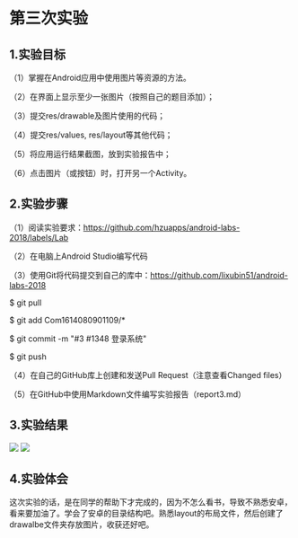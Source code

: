 # 第三次实验

## 1.实验目标

（1）掌握在Android应用中使用图片等资源的方法。

（2）在界面上显示至少一张图片（按照自己的题目添加）；

（3）提交res/drawable及图片使用的代码；

（4）提交res/values, res/layout等其他代码；

（5）将应用运行结果截图，放到实验报告中；

（6）点击图片（或按钮）时，打开另一个Activity。

## 2.实验步骤

（1）阅读实验要求：https://github.com/hzuapps/android-labs-2018/labels/Lab

（2）在电脑上Android Studio编写代码

（3）使用Git将代码提交到自己的库中：https://github.com/lixubin51/android-labs-2018

   $ git pull

   $ git add Com1614080901109/*

   $ git commit -m "#3 #1348 登录系统"

   $ git push

（4）在自己的GitHub库上创建和发送Pull Request（注意查看Changed files）

（5）在GitHub中使用Markdown文件编写实验报告（report3.md）

## 3.实验结果

![](https://github.com/MoxinHuoHuo/android-labs-2018/blob/master/com1614080901217/%E6%88%AA%E5%9B%BE/616972711462319443.jpg)
![](https://github.com/MoxinHuoHuo/android-labs-2018/blob/master/com1614080901217/%E6%88%AA%E5%9B%BE/855678395770814055.jpg)

## 4.实验体会 
 这次实验的话，是在同学的帮助下才完成的，因为不怎么看书，导致不熟悉安卓，看来要加油了。学会了安卓的目录结构吧。熟悉layout的布局文件，然后创建了
 drawalbe文件夹存放图片，收获还好吧。
